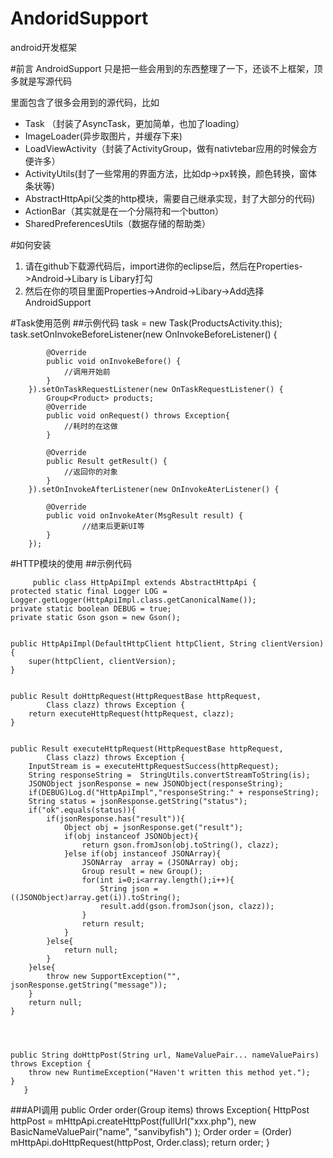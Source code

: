 AndoridSupport
==============

android开发框架

#前言
AndroidSupport 
只是把一些会用到的东西整理了一下，还谈不上框架，顶多就是写源代码

里面包含了很多会用到的源代码，比如
* Task （封装了AsyncTask，更加简单，也加了loading）
* ImageLoader(异步取图片，并缓存下来)
* LoadViewActivity（封装了ActivityGroup，做有nativtebar应用的时候会方便许多）
* ActivityUtils(封了一些常用的界面方法，比如dp->px转换，颜色转换，窗体条状等)
* AbstractHttpApi(父类的http模块，需要自己继承实现，封了大部分的代码)
* ActionBar（其实就是在一个分隔符和一个button）
* SharedPreferencesUtils（数据存储的帮助类）

#如何安装
1. 请在github下载源代码后，import进你的eclipse后，然后在Properties->Android->Libary is Libary打勾
2. 然后在你的项目里面Properties->Android->Libary->Add选择AndroidSupport

#Task使用范例
##示例代码
  	task = new Task(ProductsActivity.this);
		task.setOnInvokeBeforeListener(new OnInvokeBeforeListener() {

			@Override
			public void onInvokeBefore() {
				//调用开始前
			}
		}).setOnTaskRequestListener(new OnTaskRequestListener() {
			Group<Product> products;
			@Override
			public void onRequest() throws Exception{
				//耗时的在这做
			}
			
			@Override
			public Result getResult() {
				//返回你的对象
			}
		}).setOnInvokeAfterListener(new OnInvokeAterListener() {
			
			@Override
			public void onInvokeAter(MsgResult result) {
					//结束后更新UI等
			}
		});

#HTTP模块的使用
##示例代码

         public class HttpApiImpl extends AbstractHttpApi {
	protected static final Logger LOG = Logger.getLogger(HttpApiImpl.class.getCanonicalName());
	private static boolean DEBUG = true;
	private static Gson gson = new Gson();
	
	
    public HttpApiImpl(DefaultHttpClient httpClient, String clientVersion) {
        super(httpClient, clientVersion);
    }

    
    public Result doHttpRequest(HttpRequestBase httpRequest,
    		Class clazz) throws Exception {
        return executeHttpRequest(httpRequest, clazz);
    }

    
    public Result executeHttpRequest(HttpRequestBase httpRequest,
    		Class clazz) throws Exception {
        InputStream is = executeHttpRequestSuccess(httpRequest);
        String responseString =  StringUtils.convertStreamToString(is);
        JSONObject jsonResponse = new JSONObject(responseString);
        if(DEBUG)Log.d("HttpApiImpl","responseString:" + responseString);
        String status = jsonResponse.getString("status");
        if("ok".equals(status)){
        	if(jsonResponse.has("result")){
        		Object obj = jsonResponse.get("result");
        		if(obj instanceof JSONObject){
        			return gson.fromJson(obj.toString(), clazz);
        		}else if(obj instanceof JSONArray){
        			JSONArray  array = (JSONArray) obj;
        			Group result = new Group();
        			for(int i=0;i<array.length();i++){
        				String json = ((JSONObject)array.get(i)).toString();
        				result.add(gson.fromJson(json, clazz));
        			}
        			return result;
        		}
        	}else{
        		return null;
        	}
        }else{
        	throw new SupportException("", jsonResponse.getString("message"));
        }
		return null;
    }



    
    public String doHttpPost(String url, NameValuePair... nameValuePairs) throws Exception {
        throw new RuntimeException("Haven't written this method yet.");
    }
       }

###API调用
       public Order order(Group<OrderItem> items) throws Exception{
		HttpPost httpPost = mHttpApi.createHttpPost(fullUrl("xxx.php"),
				new BasicNameValuePair("name", "sanvibyfish")
				);
		Order order = (Order) mHttpApi.doHttpRequest(httpPost, Order.class);
		return order;
	  }
